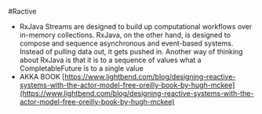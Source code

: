 #Ractive

- RxJava 
Streams are designed to build up computational workflows over in-memory collections. RxJava, on the other hand,
is designed to compose and sequence asynchronous and event-based systems. Instead
of pulling data out, it gets pushed in. Another way of thinking about RxJava is that it is
to a sequence of values what a CompletableFuture is to a single value
- AKKA BOOK [https://www.lightbend.com/blog/designing-reactive-systems-with-the-actor-model-free-oreilly-book-by-hugh-mckee](https://www.lightbend.com/blog/designing-reactive-systems-with-the-actor-model-free-oreilly-book-by-hugh-mckee)
